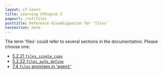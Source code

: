 ```yaml
---
layout: cf-learn
title: Learning CFEngine 3
pageurl: /ref/files
posttitle: Reference disambiguation for 'files'
navsection: none
---
```


The term 'files' could refer to several sections in the documentation. Please choose one:

- [5.2.21 <code>files_single_copy</code>](https://cfengine.com/manuals/cf3-reference#files_single_copy-in-agent)
- [5.2.22 <code>files_auto_define</code>](https://cfengine.com/manuals/cf3-reference#files_auto_define-in-agent)
- [7.4 <code>files</code> promises in &lsquo;<samp><span class="samp">agent</span></samp>&rsquo;](https://cfengine.com/manuals/cf3-reference#files-in-agent-promises)
